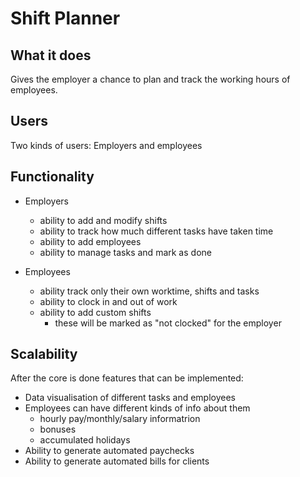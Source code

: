 # Shift Planner

## What it does

Gives the employer a chance to plan and track the working hours of employees. 

## Users

Two kinds of users: Employers and employees

## Functionality

* Employers
  * ability to add and modify shifts
  * ability to track how much different tasks have taken time
  * ability to add employees
  * ability to manage tasks and mark as done

* Employees
  * ability track only their own worktime, shifts and tasks
  * ability to clock in and out of work
  * ability to add custom shifts
    * these will be marked as "not clocked" for the employer


## Scalability

After the core is done features that can be implemented:

* Data visualisation of different tasks and employees
* Employees can have different kinds of info about them
  * hourly pay/monthly/salary informatrion
  * bonuses
  * accumulated holidays
* Ability to generate automated paychecks
* Ability to generate automated bills for clients
